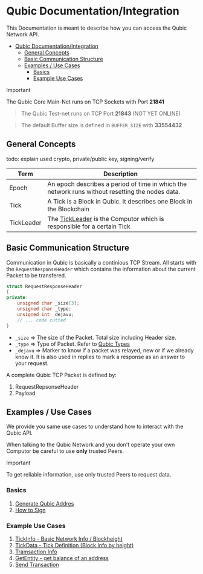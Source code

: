 # Qubic Documentation/Integration
This Documentation is meant to describe how you can access the Qubic Network API.

- [Qubic Documentation/Integration](#qubic-documentationintegration)
  - [General Concepts](#general-concepts)
  - [Basic Communication Structure](#basic-communication-structure)
  - [Examples / Use Cases](#examples--use-cases)
    - [Basics](#basics)
    - [Example Use Cases](#example-use-cases)

> [!IMPORTANT]
> The Qubic Core Main-Net runs on TCP Sockets with Port **21841**

> The Qubic Test-net runs on TCP Port **21843** (NOT YET ONLINE)

> The default Buffer size is defined in `BUFFER_SIZE` with **33554432**

## General Concepts
todo: explain used crypto, private/public key, signing/verify

| Term  | Description                                                                                     |
| ----- | ----------------------------------------------------------------------------------------------- |
| Epoch | An epoch describes a period of time in which the network runs without resetting the nodes data. |
| Tick  | A Tick is a Block in Qubic. It describes one Block in the Blockchain |
| TickLeader | The [TickLeader](Glossar/TickLeader.md) is the Computor which is responsible for a certain Tick |

## Basic Communication Structure
Communication in Qubic is basically a continious TCP Stream. All starts with the `RequestResponseHeader` which contains the information about the current Packet to be transfered.

```c++
struct RequestResponseHeader
{
private:
    unsigned char _size[3];
    unsigned char _type;
    unsigned int _dejavu;
    // ... code cutted
}
```

- `_size` => The size of the Packet. Total size including Header size.
- `_type` => Type of Packet. Refer to [Qubic Types](Qubic_Packet_Types.md)
- `_dejavu` => Marker to know if a packet was relayed, new or if we already know it. It is also used in replies to mark a response as an answer to your request.

A complete Qubic TCP Packet is defined by:

1. RequestRepsonseHeader
2. Payload

## Examples / Use Cases
We provide you same use cases to understand how to interact with the Qubic API.

When talking to the Qubic Network and you don't operate your own Computor be careful to use **only** trusted Peers.

> [!IMPORTANT]
> To get reliable information, use only trusted Peers to request data. 

### Basics
1. [Generate Qubic Addres](UseCases//GenerateAddress.md)
2. [How to Sign](UseCases/Sign.md)

### Example Use Cases
1. [TickInfo - Basic Network Info / Blockheight](UseCases/TickInfo.md)
2. [TickData - Tick Definition (Block Info by height)](UseCases/TickData.md)
3. [Tramsaction Info](UseCases/GetTransaction.md)
4. [GetEntity - get balance of an address](UseCases/GetEntity.md)
5. [Send Transaction](UseCases/SendTransaction.md)


